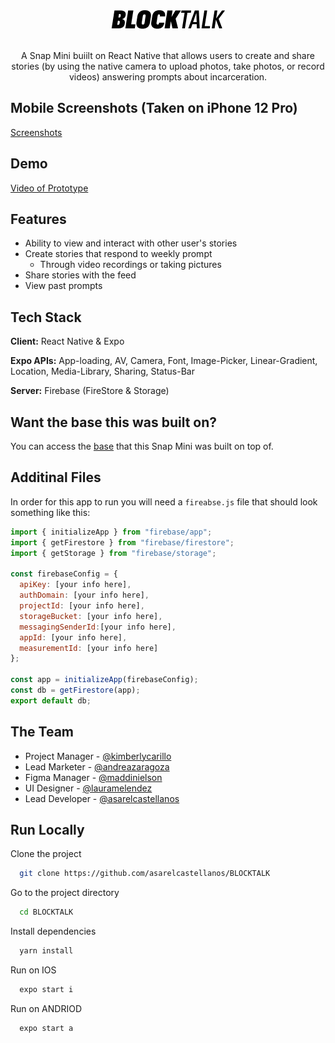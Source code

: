 <div align="center">
  <img src="githubAssets/BLOCKTALK.png" alt="BLOCKTALK"/>
</div>

<div align="center">
    <br>
    <p>A Snap Mini buiilt on React Native that allows users to create and share stories (by using the native camera to upload photos, take photos, or record videos) answering prompts about incarceration.</p>
</div>

## Mobile Screenshots (Taken on iPhone 12 Pro)
[Screenshots](https://github.com/asarelcastellanos/BLOCKTALK/blob/main/SCREENSHOTS.md)

## Demo
[Video of Prototype](https://youtu.be/ul8-pkm91-E)

## Features

- Ability to view and interact with other user's stories
- Create stories that respond to weekly prompt
  - Through video recordings or taking pictures
- Share stories with the feed
- View past prompts

## Tech Stack

**Client:** React Native & Expo

**Expo APIs:** App-loading, AV, Camera, Font, Image-Picker, Linear-Gradient, Location, Media-Library, Sharing, Status-Bar

**Server:** Firebase (FireStore & Storage)

## Want the base this was built on?

You can access the [base](https://github.com/asarelcastellanos/BLOCKTALK/tree/base) that this Snap Mini was built on top of.

## Additinal Files
 
In order for this app to run you will need a `fireabse.js` file that should look something like this: 

```javascript
import { initializeApp } from "firebase/app";
import { getFirestore } from "firebase/firestore";
import { getStorage } from "firebase/storage";

const firebaseConfig = {
  apiKey: [your info here],
  authDomain: [your info here],
  projectId: [your info here],
  storageBucket: [your info here],
  messagingSenderId:[your info here],
  appId: [your info here],
  measurementId: [your info here]
};

const app = initializeApp(firebaseConfig);
const db = getFirestore(app);
export default db;

```

## The Team

- Project Manager - [@kimberlycarillo](https://www.linkedin.com/in/kimberly-carrillo-311bb5194/)
- Lead Marketer - [@andreazaragoza](https://www.linkedin.com/in/andreazaragozaaa/)
- Figma Manager - [@maddinielson](https://www.linkedin.com/in/maddison-nielsen-899914232/)
- UI Designer - [@lauramelendez](https://www.linkedin.com/in/laura-melendez-a1a590213/)
- Lead Developer - [@asarelcastellanos](https://www.github.com/asarelcastellanos)

## Run Locally

Clone the project

```bash
  git clone https://github.com/asarelcastellanos/BLOCKTALK
```

Go to the project directory

```bash
  cd BLOCKTALK
```

Install dependencies

```bash
  yarn install
```

Run on IOS

```bash
  expo start i
```

Run on ANDRIOD

```bash
  expo start a
```
